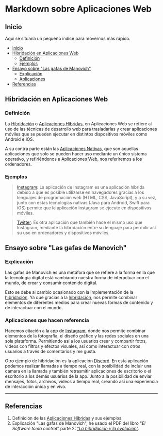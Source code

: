 # Markdown sobre Aplicaciones Web


## Inicio

Aquí se situaría un pequeño índice para movernos más rápido.

* [Inicio](#inicio)
* [Hibridación en Aplicaciones Web](#hibridación-en-aplicaciones-web)
  * [Definición](#definición)
  * [Ejemplos](#ejemplos)
* [Ensayo sobre "Las gafas de Manovich"](#ensayo-sobre-las-gafas-de-manovich)
  * [Explicación](#explicación)
  * [Aplicaciones](#aplicaciones-que-hacen-referencia)
* [Referencias](#referencias)



## Hibridación en Aplicaciones Web


### Definición
La <u>Hibridación</u> o <u>Aplicaciones Híbridas</u>, en Aplicaciones Web se refiere al uso de las técnicas de desarrollo web para trasladarlas y crear aplicaciones móviles que se pueden ejecutar en distintos dispositivos móviles como Android e iOS.

A su contra parte están las <u>Aplicaciones Nativas</u>, que son aquellas aplicaciones que solo se pueden hacer uso mediante un único sistema operativo, y refiriéndonos a Aplicaciones Web, nos referiremos a los ordenadores.

### Ejemplos

> [Instagram](https://www.instagram.com): La aplicación de Instagram es una aplicación híbrida debido a que es posible utilizarse en navegadores gracias a los lenguajes de programación web (HTML, CSS, JavaScript), y a su vez, junto con estas tecnologías nativas (Java para Android, Swift para iOS) permite que la aplicación Instagram se ejecute en dispositivos móviles.

> [Twitter](https://www.twitter.com): Es otra aplicación que también hace el mismo uso que Instagram, mediante la hibridación entre su lenguaje para permitir así su uso en ordenadores y dispositivos móviles.





## Ensayo sobre "Las gafas de Manovich"

### Explicación

Las gafas de Manovich es una metáfora que se refiere a la forma en la que la tecnología digital está cambiando nuestra forma de interactuar con el mundo, de crear y consumir contenido digital.

Esto se debe al cambio ocasionado con la implementación de la <u>hibridación</u>. Ya que gracias a la <u>hibridación</u>, nos permite combinar elementos de diferentes medios para crear nuevas formas de contenido y de interactuar con el mundo. 

### Aplicaciones que hacen referencia

Hacemos citación a la app de [Instagram](https://www.instagram.com), donde nos permite combinar elementos de la fotografía, el diseño gráfico y las redes sociales en una sola plataforma. Permitiendo así a los usuarios crear y compartir fotos, videos con filtros y efectos visuales,  así como interactuar con otros usuarios a través de comentarios y me gusta.

Otro ejemplo de hibridación es la aplicación [Discord](https://discord.com). En esta aplicación podemos realizar llamadas a tiempo real, con la posibilidad de incluir una cámara en la llamada y también retrasmitir aplicaciones de escritorio o el escritorio a los demás usuarios de la app. Junto a la posibilidad de enviar mensajes, fotos, archivos, vídeos a tiempo real, creando así una experiencia de interacción única y en vivo.





---



## Referencias

1. Definición de las [Aplicaciones Híbridas](https://blog.mdcloud.es/aplicaciones-hibridas-frameworks-ejemplos-y-ventajas/) y sus ejemplos.
2.  Explicación "Las gafas de Manovich", he usado el PDF del libro "_El Software toma control_"  parte 2: ["_La hibridación y la evolución_"](https://drive.google.com/file/d/1NhvkqpfimVpAtV7UOYkg-wMOS9tCWfJE/view?usp=sharing).

